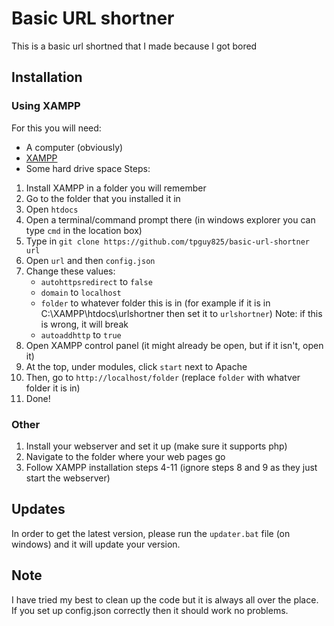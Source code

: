 # Basic URL shortner
This is a basic url shortned that I made because I got bored
## Installation
### Using XAMPP
For this you will need:
- A computer (obviously)
- [XAMPP](https://www.apachefriends.org/download.html)
- Some hard drive space
Steps:
1. Install XAMPP in a folder you will remember
2. Go to the folder that you installed it in
3. Open `htdocs`
4. Open a terminal/command prompt there (in windows explorer you can type `cmd` in the location box)
5. Type in `git clone https://github.com/tpguy825/basic-url-shortner url`
6. Open `url` and then `config.json`
7. Change these values:
     - `autohttpsredirect` to `false`
     - `domain` to `localhost`
     - `folder` to whatever folder this is in (for example if it is in C:\XAMPP\htdocs\urlshortner then set it to `urlshortner`) Note: if this is wrong, it will break
     - `autoaddhttp` to `true`
8. Open XAMPP control panel (it might already be open, but if it isn't, open it)
9. At the top, under modules, click `start` next to Apache
10. Then, go to `http://localhost/folder` (replace `folder` with whatver folder it is in)
11. Done!
### Other
1. Install your webserver and set it up (make sure it supports php)
2. Navigate to the folder where your web pages go
3. Follow XAMPP installation steps 4-11 (ignore steps 8 and 9 as they just start the webserver)
## Updates
In order to get the latest version, please run the `updater.bat` file (on windows) and it will update your version.
## Note
I have tried my best to clean up the code but it is always all over the place. If you set up config.json correctly then it should work no problems.